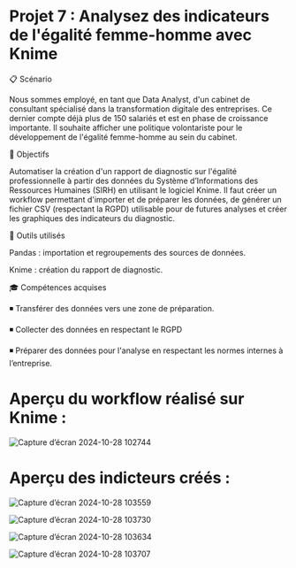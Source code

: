 
# Projet 7 : Analysez des indicateurs de l'égalité femme-homme avec Knime

📋 Scénario

Nous sommes employé, en tant que Data Analyst, d'un cabinet de consultant spécialisé dans la transformation digitale des entreprises. Ce dernier compte déjà plus de 150 salariés et est en phase de croissance importante. Il souhaite afficher une politique volontariste pour le développement de l'égalité femme-homme au sein du cabinet.

🎯 Objectifs

Automatiser la création d'un rapport de diagnostic sur l'égalité professionnelle à partir des données du Système d’Informations des Ressources Humaines (SIRH) en utilisant le logiciel Knime. Il faut créer un workflow permettant d'importer et de préparer les données, de générer un fichier CSV (respectant la RGPD) utilisable pour de futures analyses et créer les graphiques des indicateurs du diagnostic.

🔧 Outils utilisés

Pandas : importation et regroupements des sources de données.

Knime : création du rapport de diagnostic.

🎓 Compétences acquises

:black_medium_small_square:	 Transférer des données vers une zone de préparation.

:black_medium_small_square:	 Collecter des données en respectant le RGPD

:black_medium_small_square:	 Préparer des données pour l'analyse en respectant les normes internes à l’entreprise.

# Aperçu du workflow réalisé sur Knime :

![Capture d’écran 2024-10-28 102744](https://github.com/user-attachments/assets/e18b4025-1020-49a1-814a-addf65ca6f3b)


# Aperçu des indicteurs créés :

![Capture d’écran 2024-10-28 103559](https://github.com/user-attachments/assets/83434010-1bb5-466b-8b60-3f27bcf3948a)

![Capture d’écran 2024-10-28 103730](https://github.com/user-attachments/assets/a564fd62-06f8-4315-baaf-ba49341a5e6d)


![Capture d’écran 2024-10-28 103634](https://github.com/user-attachments/assets/9dd667f4-16dd-41a5-8435-0bf811ee5157)


![Capture d’écran 2024-10-28 103707](https://github.com/user-attachments/assets/f13f9a05-e174-4f7a-92db-efe5eee0af00)




